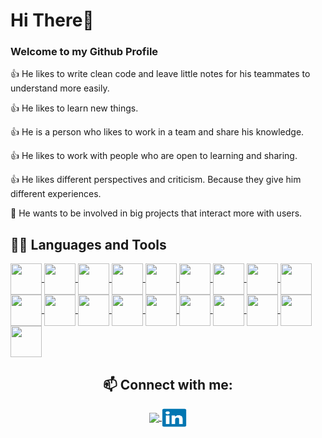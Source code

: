  <h1>Hi There👋</h1>
 <h3>Welcome to my Github Profile</h3>
<p>👍 He likes to write clean code and leave little notes for his teammates to understand more easily. </p>
<p>👍 He likes to learn new things. </p>
<p>👍 He is a person who likes to work in a team and share his knowledge.</p> 
<p>👍 He likes to work with people who are open to learning and sharing.</p> 
<p>👍 He likes different perspectives and criticism. Because they give him different experiences.</p> 
<p>🔭 He wants to be involved in big projects that interact more with users.</p>
<h2>👨‍💻 Languages and Tools</h2>
<a href="https://angular.io/" title="Angular">
 <img align="center"  
      height="50" 
      width="50"
      style="max-width:100%;"
      src="https://upload.wikimedia.org/wikipedia/commons/thumb/c/cf/Angular_full_color_logo.svg/1200px-Angular_full_color_logo.svg.png"/>
 </a>
 <a href="https://vuejs.org/" title="VueJS">
 <img align="center"
      height="50"
      width="50"
      style="max-width:100%;"
      src="https://upload.wikimedia.org/wikipedia/commons/thumb/9/95/Vue.js_Logo_2.svg/1200px-Vue.js_Logo_2.svg.png"/>
 </a>
 <a href="https://react.dev/" title="React">
 <img align="center"  
      height="50" 
      width="50"
      style="max-width:100%;"
      src="https://upload.wikimedia.org/wikipedia/commons/thumb/a/a7/React-icon.svg/1200px-React-icon.svg.png" />
 </a>
  <a href="https://nextjs.org/" title="NextJS">
 <img align="center"  
      height="50" 
      width="50"
      style="max-width:100%;"
      src="https://cdn.icon-icons.com/icons2/2148/PNG/512/nextjs_icon_132160.png" />
 </a>

 
 <a href="https://www.w3schools.com/js/" title="Javascript">
 <img align="center"  
      height="50" 
      width="50"
      style="max-width:100%;"
      src="https://static.javatpoint.com/images/javascript/javascript_logo.png" />
 </a>
 
  <a href="https://www.typescriptlang.org/docs/handbook/typescript-from-scratch.html" title="Typescript">
 <img align="center"  
      height="50" 
      width="50"
      style="max-width:100%;"
      src="https://upload.wikimedia.org/wikipedia/commons/thumb/4/4c/Typescript_logo_2020.svg/2048px-Typescript_logo_2020.svg.png" />
 </a>
 
  <a href="https://www.w3schools.com/html/" title="HTML">
 <img align="center"  
      height="50" 
      width="50"
      style="max-width:100%;"
      src="https://upload.wikimedia.org/wikipedia/commons/thumb/6/61/HTML5_logo_and_wordmark.svg/1200px-HTML5_logo_and_wordmark.svg.png" />
 </a>
 
 <a href="https://www.w3schools.com/css/" title="CSS">
 <img align="center"  
      height="50" 
      width="50"
      style="max-width:100%;"
      src="https://upload.wikimedia.org/wikipedia/commons/thumb/d/d5/CSS3_logo_and_wordmark.svg/1200px-CSS3_logo_and_wordmark.svg.png" />
 </a>
 
 <a href="https://sass-lang.com/" title="SCSS">
 <img align="center"  
      height="50" 
      width="50"
      style="max-width:100%;"
      src="https://upload.wikimedia.org/wikipedia/commons/thumb/9/96/Sass_Logo_Color.svg/182px-Sass_Logo_Color.svg.png" />
 </a>
 
 <a href="https://lesscss.org/" title="Less">
 <img align="center"  
      height="50" 
      width="50"
      style="max-width:100%;"
      src="https://lesscss.org/public/img/less_logo.png" />
 </a>
 
 <a href="https://getbootstrap.com/" title="Bootstrap">
 <img align="center"  
      height="50" 
      width="50"
      style="max-width:100%;"
      src="https://upload.wikimedia.org/wikipedia/commons/thumb/b/b2/Bootstrap_logo.svg/1200px-Bootstrap_logo.svg.png" />
 </a>
 
 <a href="https://www.figma.com/" title="Figma">
 <img align="center"  
      height="50" 
      width="50"
      style="max-width:100%;"
      src="https://upload.wikimedia.org/wikipedia/commons/3/33/Figma-logo.svg" />
 </a>
 
 <a href="https://git-scm.com/" title="Git">
 <img align="center"  
      height="50" 
      width="50"
      style="max-width:100%;"
      src="https://git-scm.com/images/logos/downloads/Git-Icon-1788C.png" />
 </a>
 
 <a href="#" title="Github">
 <img align="center"  
      height="50" 
      width="50"
      style="max-width:100%;"
      src="https://upload.wikimedia.org/wikipedia/commons/thumb/9/95/Font_Awesome_5_brands_github.svg/1200px-Font_Awesome_5_brands_github.svg.png" />
 </a>
 
 <a href="https://about.gitlab.com/" title="Gitlab">
 <img align="center"  
      height="50" 
      width="50"
      style="max-width:100%;"
      src="https://uploads-ssl.webflow.com/5fc40bb60d624c7df9161ca2/5fc68cad3a3cf25b4e55da33_gitlab%20logo.png" />
 </a>
  <a href="https://code.visualstudio.com/" title="VS Code">
 <img align="center"  
      height="50" 
      width="50"
      style="max-width:100%;"
      src="https://upload.wikimedia.org/wikipedia/commons/thumb/9/9a/Visual_Studio_Code_1.35_icon.svg/1200px-Visual_Studio_Code_1.35_icon.svg.png" />
 </a>
  <a href="https://www.jetbrains.com/webstorm/" title="WebStrom">
 <img align="center"  
      height="50" 
      width="50"
      style="max-width:100%;"
      src="https://upload.wikimedia.org/wikipedia/commons/thumb/c/c0/WebStorm_Icon.svg/1200px-WebStorm_Icon.svg.png" />
 </a>
 
   <a href="https://www.jetbrains.com/idea/" title="Intellij IDEA">
 <img align="center"  
      height="50" 
      width="50"
      style="max-width:100%;"
      src="https://upload.wikimedia.org/wikipedia/commons/thumb/9/9c/IntelliJ_IDEA_Icon.svg/800px-IntelliJ_IDEA_Icon.svg.png" />
 </a>
    <a href="https://www.atlassian.com/software/jira" title="Jira">
 <img align="center"  
      height="50" 
      width="50"
      style="max-width:100%;"
      src="https://play-lh.googleusercontent.com/2xGrEIF3DgB2-ijK7GzH7Fz8BVsW_d-z6sn8-UeMmYbpIhJPFn07o6YRjXON3-7SmQ" />
 </a>
 
<h2 align="center">📫 Connect with me:</h4>
<p align="center">
<a href="mailto:emrahakcl02@gmail.com">
<img align="center" src="https://img.shields.io/badge/Gmail-D14836?style=for-the-badge&logo=gmail&logoColor=white" style="max-width:100%;"/>
</a>
<a href="https://www.linkedin.com/in/emrahakcal/">
<img align="center" alt="Lucas-Linkedin" height="30" width="40" src="https://raw.githubusercontent.com/devicons/devicon/master/icons/linkedin/linkedin-original.svg" style="max-width:100%;">
</a>
</p>
